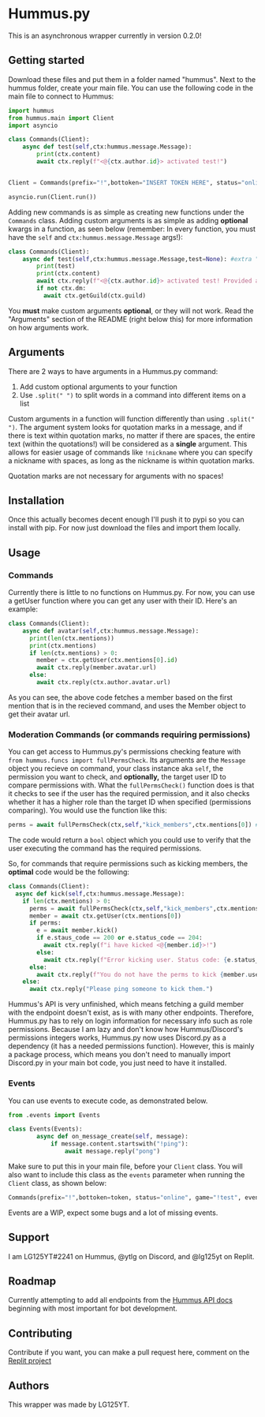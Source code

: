 # Hummus.py

This is an asynchronous wrapper currently in version 0.2.0!

## Getting started

Download these files and put them in a folder named "hummus". Next to the hummus folder, create your main file. You can use the following code in the main file to connect to Hummus:
```py
import hummus
from hummus.main import Client
import asyncio

class Commands(Client):
    async def test(self,ctx:hummus.message.Message):
        print(ctx.content)
        await ctx.reply(f"<@{ctx.author.id}> activated test!")


Client = Commands(prefix="!",bottoken="INSERT TOKEN HERE", status="online", game="!test")

asyncio.run(Client.run())
```

Adding new commands is as simple as creating new functions under the `Commands` class. Adding custom arguments is as simple as adding **optional** kwargs in a function, as seen below (remember: In every function, you must have the `self` and `ctx:hummus.message.Message` args!):

```py
class Commands(Client):
    async def test(self,ctx:hummus.message.Message,test=None): #extra "test" arg
        print(test)
        print(ctx.content)
        await ctx.reply(f"<@{ctx.author.id}> activated test! Provided args: {test}")
        if not ctx.dm:
          await ctx.getGuild(ctx.guild)
```

You **must** make custom arguments **optional**, or they will not work. Read the "Arguments" section of the README (right below this) for more information on how arguments work.

## Arguments

There are 2 ways to have arguments in a Hummus.py command:
1. Add custom optional arguments to your function
2. Use `.split(" ")` to split words in a command into different items on a list

Custom arguments in a function will function differently than using `.split(" ")`. The argument system looks for quotation marks in a message, and if there is text within quotation marks, no matter if there are spaces, the entire text (within the quotations!) will be considered as a **single** argument. This allows for easier usage of commands like `!nickname` where you can specify a nickname with spaces, as long as the nickname is within quotation marks.

Quotation marks are not necessary for arguments with no spaces!

## Installation

Once this actually becomes decent enough I'll push it to pypi so you can install with pip. For now just download the files and import them locally.

## Usage

### Commands

Currently there is little to no functions on Hummus.py. For now, you can use a getUser function where you can get any user with their ID. Here's an example:
```py
class Commands(Client):
    async def avatar(self,ctx:hummus.message.Message):
      print(len(ctx.mentions))
      print(ctx.mentions)
      if len(ctx.mentions) > 0:
        member = ctx.getUser(ctx.mentions[0].id)
        await ctx.reply(member.avatar.url)
      else:
        await ctx.reply(ctx.author.avatar.url)
```

As you can see, the above code fetches a member based on the first mention that is in the recieved command, and uses the Member object to get their avatar url.

### Moderation Commands (or commands requiring permissions)

You can get access to Hummus.py's permissions checking feature with `from hummus.funcs import fullPermsCheck`. Its arguments are the `Message` object you recieve on command, your class instance aka `self`, the permission you want to check, and **optionally,** the target user ID to compare permissions with. What the `fullPermsCheck()` function does is that it checks to see if the user has the required permission, and it also checks whether it has a higher role than the target ID when specified (permissions comparing). You would use the function like this:

```py
perms = await fullPermsCheck(ctx,self,"kick_members",ctx.mentions[0]) #assume this is in a command function
```

The code would return a `bool` object which you could use to verify that the user executing the command has the required permissions.

So, for commands that require permissions such as kicking members, the **optimal** code would be the following:

```py
class Commands(Client):
  async def kick(self,ctx:hummus.message.Message):
    if len(ctx.mentions) > 0:
      perms = await fullPermsCheck(ctx,self,"kick_members",ctx.mentions[0])
      member = await ctx.getUser(ctx.mentions[0])
      if perms:
        e = await member.kick()
        if e.staus_code == 200 or e.status_code == 204:
          await ctx.reply(f"i have kicked <@{member.id}>!")
        else:
          await ctx.reply(f"Error kicking user. Status code: {e.status_code}")
      else:
        await ctx.reply(f"You do not have the perms to kick {member.user.username}!")
    else:
      await ctx.reply("Please ping someone to kick them.")
```

Hummus's API is very unfinished, which means fetching a guild member with the endpoint doesn't exist, as is with many other endpoints. Therefore, Hummus.py has to rely on login information for necessary info such as role permissions. Because I am lazy and don't know how Hummus/Discord's permissions integers works, Hummus.py now uses Discord.py as a dependency (it has a needed permissions function). However, this is mainly a package process, which means you don't need to manually import Discord.py in your main bot code, you just need to have it installed.

### Events

You can use events to execute code, as demonstrated below.

```py
from .events import Events

class Events(Events):
        async def on_message_create(self, message):
            if message.content.startswith("!ping"):
                await message.reply("pong")
```

Make sure to put this in your main file, before your `Client` class. You will also want to include this class as the `events` parameter when running the `Client` class, as shown below:

```py
Commands(prefix="!",bottoken=token, status="online", game="!test", events=Events())
```

Events are a WIP, expect some bugs and a lot of missing events.

## Support
I am LG125YT#2241 on Hummus, @ytlg on Discord, and @lg125yt on Replit.

## Roadmap
Currently attempting to add all endpoints from the [Hummus API docs](https://hummus.sys42.net/developers/docs/intro) beginning with most important for bot development.

## Contributing
Contribute if you want, you can make a pull request here, comment on the [Replit project](https://replit.com/@LG125YT/Classes-or-something-ig#main.py)

## Authors
This wrapper was made by LG125YT.